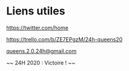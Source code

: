 # Liens utiles
  https://twitter.com/home
  
  https://trello.com/b/ZE7EPgzM/24h-queens20
  
  queens.2.0.24h@gmail.com  
  
  ~~ 24H 2020 : Victoire ! ~~ 
  

# 
